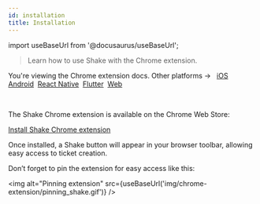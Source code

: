 ```yaml
---
id: installation
title: Installation
---
```

import useBaseUrl from '@docusaurus/useBaseUrl';

> Learn how to use Shake with the Chrome extension.

<p class="p2 mt-40">You're viewing the Chrome extension docs. Other platforms → &nbsp;
<a href="/docs/ios/install/spm/">iOS</a>&nbsp; 
<a href="/docs/android/installation/">Android</a>&nbsp;
<a href="/docs/react/installation/">React Native</a>&nbsp;
<a href="/docs/flutter/installation/">Flutter</a>&nbsp;  
<a href="/docs/web/install/npm/">Web</a>
</p>

<br/>

The Shake Chrome extension is available on the Chrome Web Store:

[Install Shake Chrome extension](https://chromewebstore.google.com/detail/shake/fgpnklngaiahpcpjennhbcmkiahjohdk)

Once installed, a Shake button will appear in your browser toolbar, allowing easy access to ticket creation.

Don’t forget to pin the extension for easy access like this:

<img
alt="Pinning extension"
src={useBaseUrl('img/chrome-extension/pinning_shake.gif')}
/>
